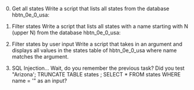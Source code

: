0. Get all states
Write a script that lists all states from the database hbtn_0e_0_usa:

1. Filter states
Write a script that lists all states with a name starting with N (upper N) from the database hbtn_0e_0_usa:

2. Filter states by user input
Write a script that takes in an argument and displays all values in the states table of hbtn_0e_0_usa where name matches the argument.

3. SQL Injection...
Wait, do you remember the previous task? Did you test "Arizona'; TRUNCATE TABLE states ; SELECT * FROM states WHERE name = '" as an input?
